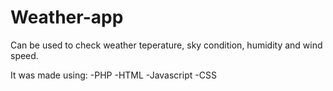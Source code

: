 # Weather-app

Can be used to check weather teperature, sky condition, humidity and wind speed.

It was made using:
-PHP
-HTML
-Javascript
-CSS

